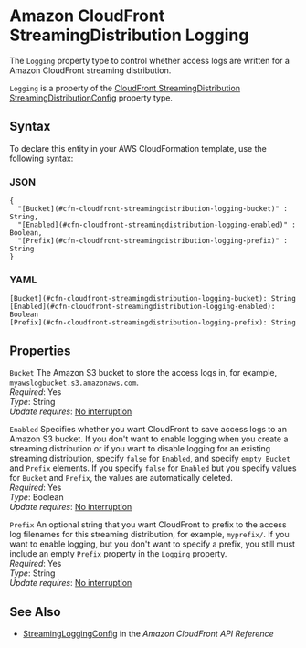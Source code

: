 # Amazon CloudFront StreamingDistribution Logging<a name="aws-properties-cloudfront-streamingdistribution-logging"></a>

<a name="aws-properties-cloudfront-streamingdistribution-logging-description"></a>The `Logging` property type to control whether access logs are written for a Amazon CloudFront streaming distribution\.

<a name="aws-properties-cloudfront-streamingdistribution-logging-inheritance"></a> `Logging` is a property of the [CloudFront StreamingDistribution StreamingDistributionConfig](aws-properties-cloudfront-streamingdistribution-streamingdistributionconfig.md) property type\. 

## Syntax<a name="aws-properties-cloudfront-streamingdistribution-logging-syntax"></a>

To declare this entity in your AWS CloudFormation template, use the following syntax:

### JSON<a name="aws-properties-cloudfront-streamingdistribution-logging-syntax.json"></a>

```
{
  "[Bucket](#cfn-cloudfront-streamingdistribution-logging-bucket)" : String,
  "[Enabled](#cfn-cloudfront-streamingdistribution-logging-enabled)" : Boolean,
  "[Prefix](#cfn-cloudfront-streamingdistribution-logging-prefix)" : String
}
```

### YAML<a name="aws-properties-cloudfront-streamingdistribution-logging-syntax.yaml"></a>

```
[Bucket](#cfn-cloudfront-streamingdistribution-logging-bucket): String
[Enabled](#cfn-cloudfront-streamingdistribution-logging-enabled): Boolean
[Prefix](#cfn-cloudfront-streamingdistribution-logging-prefix): String
```

## Properties<a name="aws-properties-cloudfront-streamingdistribution-logging-properties"></a>

`Bucket`  <a name="cfn-cloudfront-streamingdistribution-logging-bucket"></a>
The Amazon S3 bucket to store the access logs in, for example, `myawslogbucket.s3.amazonaws.com`\.  
 *Required*: Yes  
 *Type*: String  
 *Update requires*: [No interruption](using-cfn-updating-stacks-update-behaviors.md#update-no-interrupt) 

`Enabled`  <a name="cfn-cloudfront-streamingdistribution-logging-enabled"></a>
Specifies whether you want CloudFront to save access logs to an Amazon S3 bucket\. If you don't want to enable logging when you create a streaming distribution or if you want to disable logging for an existing streaming distribution, specify `false` for `Enabled`, and specify `empty Bucket` and `Prefix` elements\. If you specify `false` for `Enabled` but you specify values for `Bucket` and `Prefix`, the values are automatically deleted\.  
 *Required*: Yes  
 *Type*: Boolean  
 *Update requires*: [No interruption](using-cfn-updating-stacks-update-behaviors.md#update-no-interrupt) 

`Prefix`  <a name="cfn-cloudfront-streamingdistribution-logging-prefix"></a>
An optional string that you want CloudFront to prefix to the access log filenames for this streaming distribution, for example, `myprefix/`\. If you want to enable logging, but you don't want to specify a prefix, you still must include an empty `Prefix` property in the `Logging` property\.  
 *Required*: Yes  
 *Type*: String  
 *Update requires*: [No interruption](using-cfn-updating-stacks-update-behaviors.md#update-no-interrupt) 

## See Also<a name="aws-properties-cloudfront-streamingdistribution-logging-seealso"></a>

+ [StreamingLoggingConfig](http://docs.aws.amazon.com/cloudfront/latest/APIReference/API_StreamingLoggingConfig.html) in the *Amazon CloudFront API Reference*